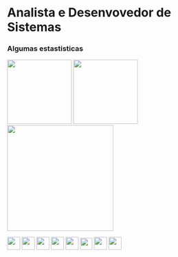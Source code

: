 # Analista e Desenvovedor de Sistemas

### Algumas estastisticas

<div Style="display: inline-block;">
<img height="150em" src="https://github-readme-stats.vercel.app/api?username=pedrosaloma&show_icons=true&theme=radical">
<img height="150em" src="https://github-readme-stats.vercel.app/api/top-langs/?username=pedrosaloma&theme=radical&layout=compact">
</div>

<img height="247em" src="https://activity-graph.herokuapp.com/graph?username=pedrosaloma&theme=gotham&hide_border=true&area=true">

<img height = "30em" widht = "30em" src="https://cdn.jsdelivr.net/gh/devicons/devicon/icons/javascript/javascript-plain.svg" /> <img height = "30em" widht = "30em" src="https://cdn.jsdelivr.net/gh/devicons/devicon/icons/css3/css3-plain.svg" /> <img height = "30em" widht = "30em" src="https://cdn.jsdelivr.net/gh/devicons/devicon/icons/html5/html5-plain.svg" />
<img height = "30em" widht = "30em" src="https://cdn.jsdelivr.net/gh/devicons/devicon/icons/nodejs/nodejs-original.svg" /> <img height = "30em" widht = "30em" src="https://cdn.jsdelivr.net/gh/devicons/devicon/icons/react/react-original.svg" />
<img height = "28em" widht = "28em" src="https://cdn.jsdelivr.net/gh/devicons/devicon/icons/kotlin/kotlin-original.svg" />
<img height = "30em" widht = "30em" src="https://cdn.jsdelivr.net/gh/devicons/devicon/icons/csharp/csharp-line.svg" /> <img height = "30em" widht = "30em" src="https://cdn.jsdelivr.net/gh/devicons/devicon/icons/java/java-plain.svg" />









